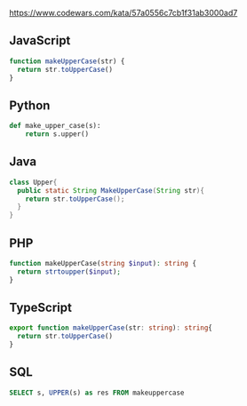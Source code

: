 https://www.codewars.com/kata/57a0556c7cb1f31ab3000ad7

## JavaScript
```js
function makeUpperCase(str) {
  return str.toUpperCase()
}
```

## Python
```python
def make_upper_case(s):
    return s.upper()
```

## Java
```java
class Upper{
  public static String MakeUpperCase(String str){
    return str.toUpperCase();
  }
}
```

## PHP
```php
function makeUpperCase(string $input): string {
  return strtoupper($input);
}
```

## TypeScript
```ts
export function makeUpperCase(str: string): string{
  return str.toUpperCase()
}
```

## SQL
```sql
SELECT s, UPPER(s) as res FROM makeuppercase
```